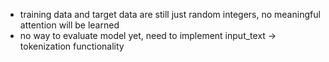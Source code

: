 - training data and target data are still just random integers, no meaningful attention will be learned
- no way to evaluate model yet, need to implement input_text -> tokenization functionality
